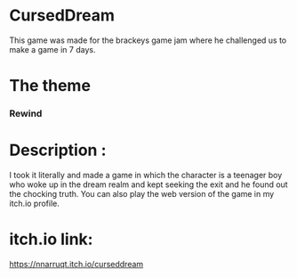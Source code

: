 # CursedDream

This game was made for the brackeys game jam where he challenged us to make a game in 7 days. 
# The theme 
### Rewind 
# Description :
I took it literally and made a game in which the character is a teenager boy <br>
who woke up in the dream realm and kept seeking the exit and he found out the chocking truth.
You can also play the web version of the game in my itch.io profile.
# itch.io link:
https://nnarruqt.itch.io/curseddream

